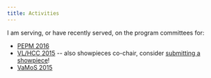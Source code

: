 ```yaml
---
title: Activities
---
```


I am serving, or have recently served, on the program committees for:

 * [PEPM 2016][PEPM16]
 * [VL/HCC 2015][VLHCC15] -- also showpieces co-chair, consider 
   [submitting a showpiece][VLShow]!
 * [VaMoS 2015][VaMoS15]

[VaMoS15]: http://vamos.sse.uni-hildesheim.de
[VLHCC15]: https://sites.google.com/site/vlhcc2015/home
[VLShow]: https://sites.google.com/site/vlhcc2015/submitting/call-for-showpieces
[PEPM16]: http://conf.researchr.org/track/POPL-2016/pepm-2016-main#Call-for-Papers
